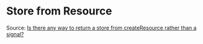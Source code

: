 # Store from Resource

Source: [Is there any way to return a store from createResource rather than a signal?](https://www.reddit.com/r/solidjs/comments/xe80rt/is_there_any_way_to_return_a_store_from/)

